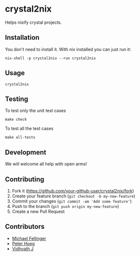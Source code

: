 # crystal2nix

Helps nixify crystal projects.

## Installation

You don't need to install it. With nix installed you can just run it:

`nix-shell -p crystal2nix --run crystal2nix`

## Usage

`crystal2nix`

## Testing

To test only the unit test cases

`make check`

To test all the test cases 

`make all-tests`


## Development

We will welcome all help with open arms!

## Contributing

1. Fork it (<https://github.com/your-github-user/crystal2nix/fork>)
2. Create your feature branch (`git checkout -b my-new-feature`)
3. Commit your changes (`git commit -am 'Add some feature'`)
4. Push to the branch (`git push origin my-new-feature`)
5. Create a new Pull Request

## Contributors

- [Michael Fellinger](https://github.com/manveru)
- [Peter Hoeg](https://github.com/peterhoeg)
- [Vidhvath J](https://github.com/vidhvath28)
